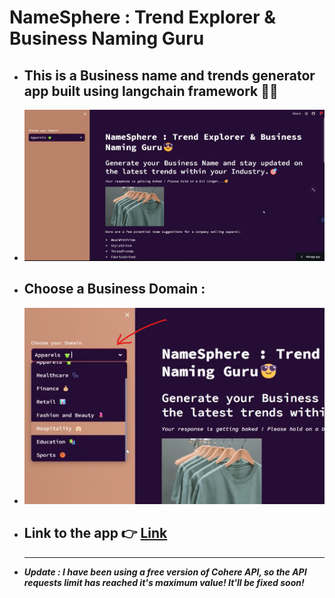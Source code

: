 # NameSphere : Trend Explorer & Business Naming Guru
- ## This is a Business name and trends generator app built using langchain framework 🦜🔗
- ![](assets/images/1.png)

- ## Choose a Business Domain :
- ![](assets/images/2.png)

- ## Link to the app 👉  [Link](https://business-name-generator-app.streamlit.app/)
  <hr>
- _**Update : I have been using a free version of Cohere API, so the API requests limit has reached it's maximum value! It'll be fixed soon!**_
